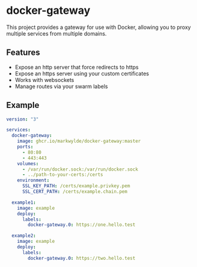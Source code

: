 # docker-gateway
This project provides a gateway for use with Docker, allowing you to proxy multiple services from multiple domains.

## Features
- Expose an http server that force redirects to https
- Expose an https server using your custom certificates
- Works with websockets
- Manage routes via your swarm labels

## Example
```yaml
version: "3"

services:
  docker-gateway:
    image: ghcr.io/markwylde/docker-gateway:master
    ports:
      - 80:80
      - 443:443
    volumes:
      - /var/run/docker.sock:/var/run/docker.sock
      - ../path-to-your-certs:/certs
    environment:
      SSL_KEY_PATH: /certs/example.privkey.pem
      SSL_CERT_PATH: /certs/example.chain.pem

  example1:
    image: example
    deploy:
      labels:
        docker-gateway.0: https://one.hello.test

  example2:
    image: example
    deploy:
      labels:
        docker-gateway.0: https://two.hello.test
```
